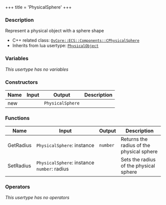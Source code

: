 +++
title = 'PhysicalSphere'
+++

### Description
Represent a physical object with a sphere shape

- C++ related class: [`OvCore::ECS::Components::CPhysicalSphere`](https://github.com/Overload-Technologies/Overload/tree/main/Sources/Overload/OvCore/include/OvCore/ECS/Components/CPhysicalSphere.h)
- Inherits from lua usertype: [`PhysicalObject`](../PhysicalObject)

### Variables
_This usertype has no variables_

### Constructors
|Name|Input|Output|Description|
|-|-|-|-|
|new||`PhysicalSphere`||

### Functions
|Name|Input|Output|Description|
|-|-|-|-|
|GetRadius|`PhysicalSphere`:&nbsp;instance<br>|`number`|Returns the radius of the physical sphere|
|SetRadius|`PhysicalSphere`:&nbsp;instance<br>`number`:&nbsp;radius<br>||Sets the radius of the physical sphere|

### Operators
_This usertype has no operators_
